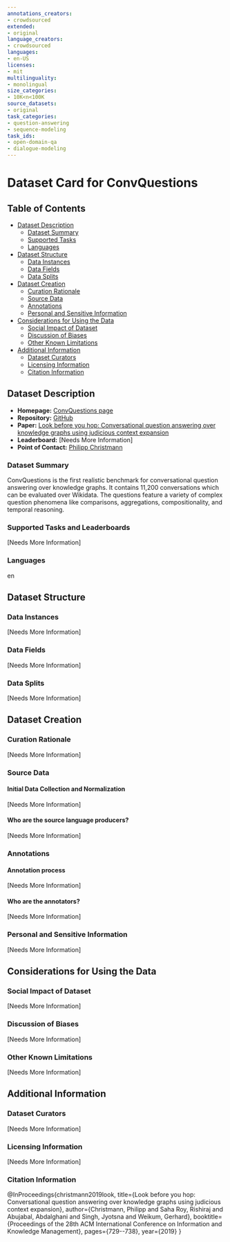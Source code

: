 ```yaml
---
annotations_creators:
- crowdsourced
extended:
- original
language_creators:
- crowdsourced
languages:
- en-US
licenses:
- mit
multilinguality:
- monolingual
size_categories:
- 10K<n<100K
source_datasets:
- original
task_categories:
- question-answering
- sequence-modeling
task_ids:
- open-domain-qa
- dialogue-modeling
---
```


# Dataset Card for ConvQuestions

## Table of Contents
- [Dataset Description](#dataset-description)
  - [Dataset Summary](#dataset-summary)
  - [Supported Tasks](#supported-tasks-and-leaderboards)
  - [Languages](#languages)
- [Dataset Structure](#dataset-structure)
  - [Data Instances](#data-instances)
  - [Data Fields](#data-instances)
  - [Data Splits](#data-instances)
- [Dataset Creation](#dataset-creation)
  - [Curation Rationale](#curation-rationale)
  - [Source Data](#source-data)
  - [Annotations](#annotations)
  - [Personal and Sensitive Information](#personal-and-sensitive-information)
- [Considerations for Using the Data](#considerations-for-using-the-data)
  - [Social Impact of Dataset](#social-impact-of-dataset)
  - [Discussion of Biases](#discussion-of-biases)
  - [Other Known Limitations](#other-known-limitations)
- [Additional Information](#additional-information)
  - [Dataset Curators](#dataset-curators)
  - [Licensing Information](#licensing-information)
  - [Citation Information](#citation-information)

## Dataset Description

- **Homepage:** [ConvQuestions page](https://convex.mpi-inf.mpg.de)
- **Repository:** [GitHub](https://github.com/PhilippChr/CONVEX)
- **Paper:** [Look before you hop: Conversational question answering over knowledge graphs using judicious context expansion](https://arxiv.org/abs/1910.03262)
- **Leaderboard:** [Needs More Information]
- **Point of Contact:** [Philipp Christmann](mailto:pchristm@mpi-inf.mpg.de)

### Dataset Summary

ConvQuestions is the first realistic benchmark for conversational question answering over knowledge graphs.
It contains 11,200 conversations which can be evaluated over Wikidata. The questions feature a variety of complex 
question phenomena like comparisons, aggregations, compositionality, and temporal reasoning.

### Supported Tasks and Leaderboards

[Needs More Information]

### Languages

en

## Dataset Structure

### Data Instances

[Needs More Information]

### Data Fields

[Needs More Information]

### Data Splits

[Needs More Information]

## Dataset Creation

### Curation Rationale

[Needs More Information]

### Source Data

#### Initial Data Collection and Normalization

[Needs More Information]

#### Who are the source language producers?

[Needs More Information]

### Annotations

#### Annotation process

[Needs More Information]

#### Who are the annotators?

[Needs More Information]

### Personal and Sensitive Information

[Needs More Information]

## Considerations for Using the Data

### Social Impact of Dataset

[Needs More Information]

### Discussion of Biases

[Needs More Information]

### Other Known Limitations

[Needs More Information]

## Additional Information

### Dataset Curators

[Needs More Information]

### Licensing Information

[Needs More Information]

### Citation Information

@InProceedings{christmann2019look,
  title={Look before you hop: Conversational question answering over knowledge graphs using judicious context expansion},
  author={Christmann, Philipp and Saha Roy, Rishiraj and Abujabal, Abdalghani and Singh, Jyotsna and Weikum, Gerhard},
  booktitle={Proceedings of the 28th ACM International Conference on Information and Knowledge Management},
  pages={729--738},
  year={2019}
}